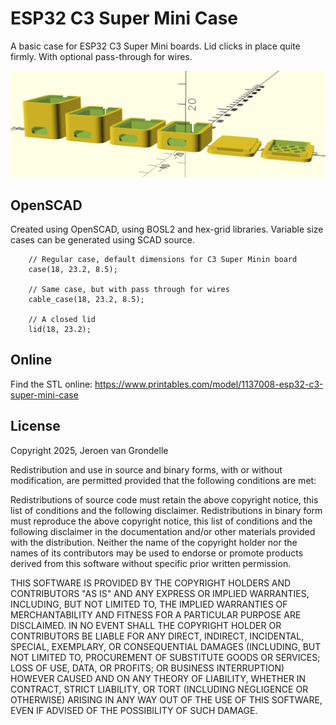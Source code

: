 # ESP32 C3 Super Mini Case

A basic case for ESP32 C3 Super Mini boards. Lid clicks in place quite firmly. With optional pass-through for wires.

![Examples](docs/examples.png)

## OpenSCAD

Created using OpenSCAD, using BOSL2 and hex-grid libraries. Variable size cases can be generated using SCAD source.

```
    // Regular case, default dimensions for C3 Super Minin board
    case(18, 23.2, 8.5);

    // Same case, but with pass through for wires
    cable_case(18, 23.2, 8.5);

    // A closed lid
    lid(18, 23.2);
```

## Online

Find the STL online:
https://www.printables.com/model/1137008-esp32-c3-super-mini-case 

## License

Copyright 2025, Jeroen van Grondelle

Redistribution and use in source and binary forms, with or without modification, are permitted provided that the following conditions are met:

Redistributions of source code must retain the above copyright notice, this list of conditions and the following disclaimer. Redistributions in binary form must reproduce the above copyright notice, this list of conditions and the following disclaimer in the documentation and/or other materials provided with the distribution. Neither the name of the copyright holder nor the names of its contributors may be used to endorse or promote products derived from this software without specific prior written permission.

THIS SOFTWARE IS PROVIDED BY THE COPYRIGHT HOLDERS AND CONTRIBUTORS "AS IS" AND ANY EXPRESS OR IMPLIED WARRANTIES, INCLUDING, BUT NOT LIMITED TO, THE IMPLIED WARRANTIES OF MERCHANTABILITY AND FITNESS FOR A PARTICULAR PURPOSE ARE DISCLAIMED. IN NO EVENT SHALL THE COPYRIGHT HOLDER OR CONTRIBUTORS BE LIABLE FOR ANY DIRECT, INDIRECT, INCIDENTAL, SPECIAL, EXEMPLARY, OR CONSEQUENTIAL DAMAGES (INCLUDING, BUT NOT LIMITED TO, PROCUREMENT OF SUBSTITUTE GOODS OR SERVICES; LOSS OF USE, DATA, OR PROFITS; OR BUSINESS INTERRUPTION) HOWEVER CAUSED AND ON ANY THEORY OF LIABILITY, WHETHER IN CONTRACT, STRICT LIABILITY, OR TORT (INCLUDING NEGLIGENCE OR OTHERWISE) ARISING IN ANY WAY OUT OF THE USE OF THIS SOFTWARE, EVEN IF ADVISED OF THE POSSIBILITY OF SUCH DAMAGE.
